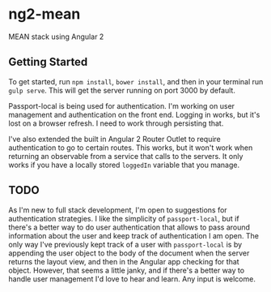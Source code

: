 # ng2-mean
MEAN stack using Angular 2

## Getting Started
To get started, run `npm install`, `bower install`, and then in your terminal run `gulp serve`. This will get the server running on port 3000 by default.

Passport-local is being used for authentication. I'm working on user management and authentication on the front end. Logging in works, but it's lost on a browser refresh. I need to work through persisting that.

I've also extended the built in Angular 2 Router Outlet to require authentication to go to certain routes. This works, but it won't work when returning an observable from a service that calls to the servers. It only works if you have a locally stored `loggedIn` variable that you manage.

## TODO
As I'm new to full stack development, I'm open to suggestions for authentication strategies. I like the simplicity of `passport-local`, but if there's a better way to do user authentication that allows to pass around information about the user and keep track of authentication I am open. The only way I've previously kept track of a user with `passport-local` is by appending the user object to the body of the document when the server returns the layout view, and then in the Angular app checking for that object. However, that seems a little janky, and if there's a better way to handle user management I'd love to hear and learn. Any input is welcome.